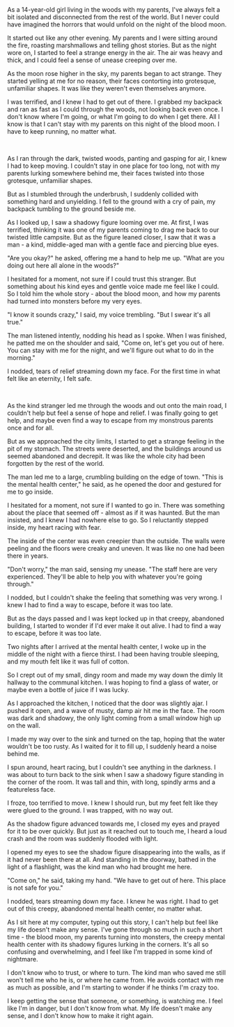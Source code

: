 &#x200B;

As a 14-year-old girl living in the woods with my parents, I've always felt a bit isolated and disconnected from the rest of the world. But I never could have imagined the horrors that would unfold on the night of the blood moon.

It started out like any other evening. My parents and I were sitting around the fire, roasting marshmallows and telling ghost stories. But as the night wore on, I started to feel a strange energy in the air. The air was heavy and thick, and I could feel a sense of unease creeping over me.

As the moon rose higher in the sky, my parents began to act strange. They started yelling at me for no reason, their faces contorting into grotesque, unfamiliar shapes. It was like they weren't even themselves anymore.

I was terrified, and I knew I had to get out of there. I grabbed my backpack and ran as fast as I could through the woods, not looking back even once. I don't know where I'm going, or what I'm going to do when I get there. All I know is that I can't stay with my parents on this night of the blood moon. I have to keep running, no matter what.

&#x200B;

As I ran through the dark, twisted woods, panting and gasping for air, I knew I had to keep moving. I couldn't stay in one place for too long, not with my parents lurking somewhere behind me, their faces twisted into those grotesque, unfamiliar shapes.

But as I stumbled through the underbrush, I suddenly collided with something hard and unyielding. I fell to the ground with a cry of pain, my backpack tumbling to the ground beside me.

As I looked up, I saw a shadowy figure looming over me. At first, I was terrified, thinking it was one of my parents coming to drag me back to our twisted little campsite. But as the figure leaned closer, I saw that it was a man - a kind, middle-aged man with a gentle face and piercing blue eyes.

"Are you okay?" he asked, offering me a hand to help me up. "What are you doing out here all alone in the woods?"

I hesitated for a moment, not sure if I could trust this stranger. But something about his kind eyes and gentle voice made me feel like I could. So I told him the whole story - about the blood moon, and how my parents had turned into monsters before my very eyes.

"I know it sounds crazy," I said, my voice trembling. "But I swear it's all true."

The man listened intently, nodding his head as I spoke. When I was finished, he patted me on the shoulder and said, "Come on, let's get you out of here. You can stay with me for the night, and we'll figure out what to do in the morning."

I nodded, tears of relief streaming down my face. For the first time in what felt like an eternity, I felt safe.

&#x200B;

As the kind stranger led me through the woods and out onto the main road, I couldn't help but feel a sense of hope and relief. I was finally going to get help, and maybe even find a way to escape from my monstrous parents once and for all.

But as we approached the city limits, I started to get a strange feeling in the pit of my stomach. The streets were deserted, and the buildings around us seemed abandoned and decrepit. It was like the whole city had been forgotten by the rest of the world.

The man led me to a large, crumbling building on the edge of town. "This is the mental health center," he said, as he opened the door and gestured for me to go inside.

I hesitated for a moment, not sure if I wanted to go in. There was something about the place that seemed off - almost as if it was haunted. But the man insisted, and I knew I had nowhere else to go. So I reluctantly stepped inside, my heart racing with fear.

The inside of the center was even creepier than the outside. The walls were peeling and the floors were creaky and uneven. It was like no one had been there in years.

"Don't worry," the man said, sensing my unease. "The staff here are very experienced. They'll be able to help you with whatever you're going through."

I nodded, but I couldn't shake the feeling that something was very wrong. I knew I had to find a way to escape, before it was too late.

But as the days passed and I was kept locked up in that creepy, abandoned building, I started to wonder if I'd ever make it out alive. I had to find a way to escape, before it was too late.

Two nights after I arrived at the mental health center, I woke up in the middle of the night with a fierce thirst. I had been having trouble sleeping, and my mouth felt like it was full of cotton.

So I crept out of my small, dingy room and made my way down the dimly lit hallway to the communal kitchen. I was hoping to find a glass of water, or maybe even a bottle of juice if I was lucky.

As I approached the kitchen, I noticed that the door was slightly ajar. I pushed it open, and a wave of musty, damp air hit me in the face. The room was dark and shadowy, the only light coming from a small window high up on the wall.

I made my way over to the sink and turned on the tap, hoping that the water wouldn't be too rusty. As I waited for it to fill up, I suddenly heard a noise behind me.

I spun around, heart racing, but I couldn't see anything in the darkness. I was about to turn back to the sink when I saw a shadowy figure standing in the corner of the room. It was tall and thin, with long, spindly arms and a featureless face.

I froze, too terrified to move. I knew I should run, but my feet felt like they were glued to the ground. I was trapped, with no way out.

As the shadow figure advanced towards me, I closed my eyes and prayed for it to be over quickly. But just as it reached out to touch me, I heard a loud crash and the room was suddenly flooded with light.

I opened my eyes to see the shadow figure disappearing into the walls, as if it had never been there at all. And standing in the doorway, bathed in the light of a flashlight, was the kind man who had brought me here.

"Come on," he said, taking my hand. "We have to get out of here. This place is not safe for you."

I nodded, tears streaming down my face. I knew he was right. I had to get out of this creepy, abandoned mental health center, no matter what.

As I sit here at my computer, typing out this story, I can't help but feel like my life doesn't make any sense. I've gone through so much in such a short time - the blood moon, my parents turning into monsters, the creepy mental health center with its shadowy figures lurking in the corners. It's all so confusing and overwhelming, and I feel like I'm trapped in some kind of nightmare.

I don't know who to trust, or where to turn. The kind man who saved me still won't tell me who he is, or where he came from. He avoids contact with me as much as possible, and I'm starting to wonder if he thinks I'm crazy too.

I keep getting the sense that someone, or something, is watching me. I feel like I'm in danger, but I don't know from what. My life doesn't make any sense, and I don't know how to make it right again.